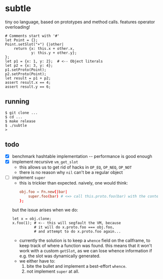 # subtle

tiny oo language, based on prototypes and method calls.
features operator overloading!

    # Comments start with '#'
    let Point = {};
    Point.setSlot("+") {|other|
        return {x: this.x + other.x,
                y: this.y + other.y};
    };
    let p1 = {x: 1, y: 2};  # <-- Object literals
    let p2 = {x: 3, y: 4};
    p1.setProto(Point);
    p2.setProto(Point);
    let result = p1 + p2;
    assert result.x == 4;
    assert result.y == 6;

## running

    $ git clone ...
    $ cd ...
    $ make release
    $ ./subtle
    >

## todo

- [x] benchmark hashtable implementation -- performance is good enough
- [x] implement recursive `vm_get_slot`
  - this allows us to get rid of hacks in `OP_EQ`, `OP_NEQ`, `OP_NOT`
  - there is no reason why `nil` can't be a regular object
- [ ] implement `super`
  - this is trickier than expected. naively, one would think:
    ```conf
    obj.foo = Fn.new{|bar|
        super.foo(bar) # <=> call this.proto.foo(bar) with the context being `this`
    };
    ```
  but the issue arises when we do:
    ```
    let x = obj.clone;
    x.foo(1); # <-- this will segfault the VM, because
              # it will do x.proto.foo === obj.foo,
              # and attempt to do x.proto.foo again...
    ```
  - currently the solution is to keep a `whence` field on the callframe, to keep track of where a function was found. this means that it won't work with a custom `getSlot`, as we can lose whence information if e.g. the slot was dynamically generated.
  - we either have to:
    1. bite the bullet and implement a best-effort `whence`.
    2. not implement `super` at all.
